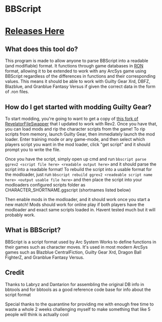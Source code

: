 # BBScript

# [Releases Here](https://github.com/super-continent/bbscript/releases)

## What does this tool do?
This program is made to allow anyone to parse BBScript into a readable (and modifiable) format. It functions through game databases in [RON](https://github.com/ron-rs/ron) format, allowing it to be extended to work with any ArcSys game using BBScript regardless of the differences in functions and their corresponding values. This means it should be able to work with Guilty Gear Xrd, DBFZ, Blazblue, and Granblue Fantasy Versus if given the correct data in the form of .ron files.

## How do I get started with modding Guilty Gear?
To start modding, you're going to want to get a copy of [this fork of RevelatorFileSwapper](https://github.com/super-continent/RevelatorModKit) that I updated to work with Rev2. Once you have that, you can load mods and rip the character scripts from the game! To rip scripts from memory, launch Guilty Gear, then immediately launch the mod loader. Enter training mode or any game-mode, and then select which players script you want in the mod loader, click "get script" and it should prompt you to write the file.

Once you have the script, simply open up cmd and run `bbscript parse ggrev2 <script file here> <readable output here>` and it should parse the script into a readable format! To rebuild the script into a usable format for the modloader, just run `bbscript rebuild ggrev2 <readeable script name here> <output usable file here>` and then place the script into your modloaders configured scripts folder as CHARACTER_SHORTNAME.ggscript (shortnames listed below)

Then enable mods in the modloader, and it should work once you start a new match! Mods should work for online play if both players have the modloader and exact same scripts loaded in. Havent tested much but it will probably work.

## What is BBScript?
BBScript is a script format used by Arc System Works to define functions in their games such as character moves. It's used in most modern ArcSys games such as Blazblue CentralFiction, Guilty Gear Xrd, Dragon Ball FighterZ, and Granblue Fantasy Versus.

## Credit
Thanks to Labryz and Dantarion for assembling the original DB info in bbtools and for bbtools as a good reference code base for info about the script format 

Special thanks to the quarantine for providing me with enough free time to waste a whole 2 weeks challenging myself to make something that like 5 people will think is actually cool
